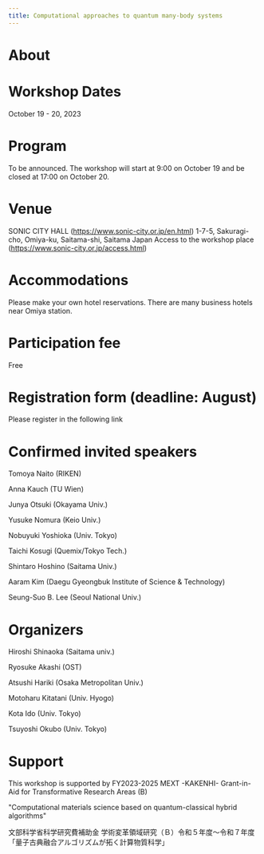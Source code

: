 ```yaml
---
title: Computational approaches to quantum many-body systems
---
```


# About

# Workshop Dates 
October 19 - 20, 2023

# Program
To be announced. 
The workshop will start at 9:00 on October 19 and be closed at 17:00 on October 20.

# Venue
SONIC CITY HALL (https://www.sonic-city.or.jp/en.html)
1-7-5, Sakuragi-cho, Omiya-ku, Saitama-shi, Saitama Japan
Access to the workshop place (https://www.sonic-city.or.jp/access.html)

# Accommodations
Please make your own hotel reservations. There are many business hotels near Omiya station.

# Participation fee
Free

# Registration form (deadline: August) 
Please register in the following link  

# Confirmed invited speakers
Tomoya Naito (RIKEN)

Anna Kauch (TU Wien)

Junya Otsuki (Okayama Univ.)

Yusuke Nomura (Keio Univ.)

Nobuyuki Yoshioka (Univ. Tokyo)

Taichi Kosugi (Quemix/Tokyo Tech.)

Shintaro Hoshino (Saitama Univ.)

Aaram Kim (Daegu Gyeongbuk Institute of Science & Technology)

Seung-Suo B. Lee (Seoul National Univ.)

# Organizers
Hiroshi Shinaoka (Saitama univ.)

Ryosuke Akashi (OST)

Atsushi Hariki (Osaka Metropolitan Univ.)

Motoharu Kitatani (Univ. Hyogo)

Kota Ido (Univ. Tokyo)

Tsuyoshi Okubo (Univ. Tokyo)

# Support
This workshop is supported by 
FY2023-2025 MEXT -KAKENHI- Grant-in-Aid for Transformative Research Areas (B)

"Computational materials science based on quantum-classical hybrid algorithms"

文部科学省科学研究費補助金 学術変革領域研究（Ｂ）令和５年度～令和７年度
「量子古典融合アルゴリズムが拓く計算物質科学」
